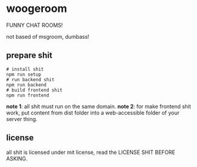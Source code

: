 # woogeroom

FUNNY CHAT ROOMS!

not based of msgroom, dumbass!

## prepare shit

```
# install shit
npm run setup
# run backend shit
npm run backend
# build frontend shit
npm run frontend
```

**note 1**: all shit must run on the same domain.
**note 2**: for make frontend shit work, put content from dist folder into a web-accessible folder of your server thing.

## license

all shit is licensed under mit license, read the LICENSE SHIT BEFORE ASKING.
